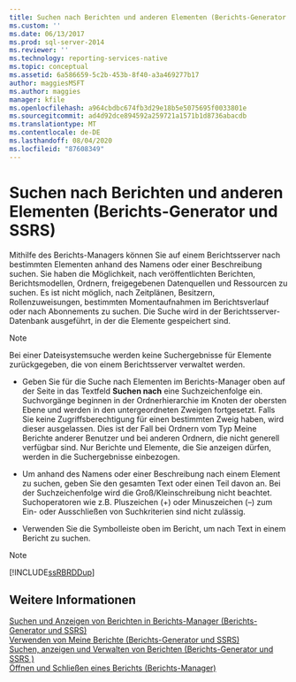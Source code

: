```yaml
---
title: Suchen nach Berichten und anderen Elementen (Berichts-Generator und SSRS) | Microsoft-Dokumentation
ms.custom: ''
ms.date: 06/13/2017
ms.prod: sql-server-2014
ms.reviewer: ''
ms.technology: reporting-services-native
ms.topic: conceptual
ms.assetid: 6a586659-5c2b-453b-8f40-a3a469277b17
author: maggiesMSFT
ms.author: maggies
manager: kfile
ms.openlocfilehash: a964cbdbc674fb3d29e18b5e5075695f0033801e
ms.sourcegitcommit: ad4d92dce894592a259721a1571b1d8736abacdb
ms.translationtype: MT
ms.contentlocale: de-DE
ms.lasthandoff: 08/04/2020
ms.locfileid: "87608349"
---
```

# <a name="searching-for-reports-and-other-items-report-builder--and-ssrs"></a>Suchen nach Berichten und anderen Elementen (Berichts-Generator und SSRS)
  Mithilfe des Berichts-Managers können Sie auf einem Berichtsserver nach bestimmten Elementen anhand des Namens oder einer Beschreibung suchen. Sie haben die Möglichkeit, nach veröffentlichten Berichten, Berichtsmodellen, Ordnern, freigegebenen Datenquellen und Ressourcen zu suchen. Es ist nicht möglich, nach Zeitplänen, Besitzern, Rollenzuweisungen, bestimmten Momentaufnahmen im Berichtsverlauf oder nach Abonnements zu suchen. Die Suche wird in der Berichtsserver-Datenbank ausgeführt, in der die Elemente gespeichert sind.  
  
> [!NOTE]  
>  Bei einer Dateisystemsuche werden keine Suchergebnisse für Elemente zurückgegeben, die von einem Berichtsserver verwaltet werden.  
  
-   Geben Sie für die Suche nach Elementen im Berichts-Manager oben auf der Seite in das Textfeld **Suchen nach** eine Suchzeichenfolge ein. Suchvorgänge beginnen in der Ordnerhierarchie im Knoten der obersten Ebene und werden in den untergeordneten Zweigen fortgesetzt. Falls Sie keine Zugriffsberechtigung für einen bestimmten Zweig haben, wird dieser ausgelassen. Dies ist der Fall bei Ordnern vom Typ Meine Berichte anderer Benutzer und bei anderen Ordnern, die nicht generell verfügbar sind. Nur Berichte und Elemente, die Sie anzeigen dürfen, werden in die Suchergebnisse einbezogen.  
  
-   Um anhand des Namens oder einer Beschreibung nach einem Element zu suchen, geben Sie den gesamten Text oder einen Teil davon an. Bei der Suchzeichenfolge wird die Groß/Kleinschreibung nicht beachtet. Suchoperatoren wie z.B. Pluszeichen (+) oder Minuszeichen (–) zum Ein- oder Ausschließen von Suchkriterien sind nicht zulässig.  
  
-   Verwenden Sie die Symbolleiste oben im Bericht, um nach Text in einem Bericht zu suchen.  
  
> [!NOTE]  
>  [!INCLUDE[ssRBRDDup](../../includes/ssrbrddup-md.md)]  
  
## <a name="see-also"></a>Weitere Informationen  
 [Suchen und Anzeigen von Berichten in Berichts-Manager &#40;Berichts-Generator und SSRS&#41;](finding-and-viewing-reports-in-the-web-portal-report-builder-and-ssrs.md)   
 [Verwenden von Meine Berichte &#40;Berichts-Generator und SSRS&#41;](using-my-reports-report-builder-and-ssrs.md)   
 [Suchen, anzeigen und Verwalten von Berichten &#40;Berichts-Generator und SSRS &#41;](finding-viewing-and-managing-reports-report-builder-and-ssrs.md)   
 [Öffnen und Schließen eines Berichts (Berichts-Manager)](../reports/open-and-close-a-report-report-manager.md)  
  
  
